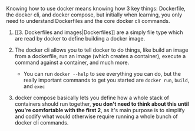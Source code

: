 Knowing how to use docker means knowing how 3 key things: Dockerfile, the docker cli, and docker compose, but initially when learning, you only need to understand Dockerfiles and the core docker cli commands.

1. [[3. Dockerfiles and images|Dockerfiles]] are a simply file type which are read by docker to define building a docker image.

2. The docker cli allows you to tell docker to do things, like build an image from a dockerfile, run an image (which creates a container), execute a command against a container, and much more. 
	- You can run `docker --help` to see everything you can do, but the really important commands to get you started are `docker run`, `build`, and `exec`

3. docker compose basically lets you define how a whole stack of containers should run together, **you don't need to think about this until you're comfortable with the first 2**, as it's main purpose is to simplify and codify what would otherwise require running a whole bunch of docker cli commands.